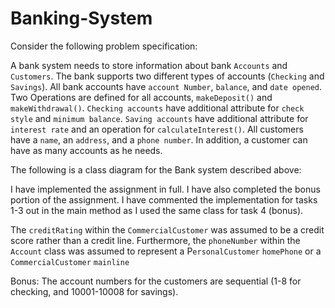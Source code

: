 # Banking-System
Consider the following problem specification:

A bank system needs to store information about bank `Accounts` and `Customers`. The bank supports two different types of accounts (`Checking` and `Savings`). All bank accounts have `account Number`, `balance`, and `date opened`. Two Operations are defined for all accounts, `makeDeposit()` and `makeWithdrawal()`. `Checking accounts` have additional attribute for `check style` and `minimum balance`. `Saving accounts` have additional attribute for `interest rate` and an operation for `calculateInterest()`. All customers have a `name`, an `address`, and a `phone number`. In addition, a customer can have as many accounts as he needs.

The following is a class diagram for the Bank system described above:





I have implemented the assignment in full. I have also completed the bonus portion of the assignment. I have commented the implementation for tasks 1-3 out in the main method as I used the same class for task 4 (bonus).

The `creditRating` within the `CommercialCustomer` was assumed to be a credit score rather than a credit line. Furthermore, the `phoneNumber` within the `Account` class was assumed to represent a P`ersonalCustomer` `homePhone` or a `CommercialCustomer` `mainline`

Bonus:
The account numbers for the customers are sequential (1-8 for checking, and 10001-10008 for savings).
